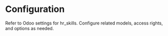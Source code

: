 # Configuration

Refer to Odoo settings for hr_skills. Configure related models, access rights, and options as needed.
